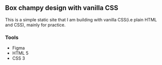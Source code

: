 ## Box champy design with vanilla CSS

This is a simple static site that I am building with vanilla CSS(i.e plain HTML and CSS), mainly for practice.

### Tools

- Figma
- HTML 5
- CSS 3


